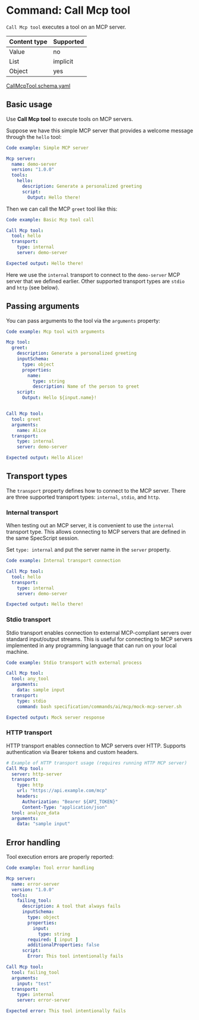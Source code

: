 # Command: Call Mcp tool

`Call Mcp tool` executes a tool on an MCP server.

| Content type | Supported |
|--------------|-----------|
| Value        | no        |
| List         | implicit  |
| Object       | yes       |

[CallMcpTool.schema.yaml](schema/Call%20Mcp%20tool.schema.yaml)

## Basic usage

Use **Call Mcp tool** to execute tools on MCP servers.

Suppose we have this simple MCP server that provides a welcome message through the  `hello` tool:

```yaml specscript
Code example: Simple MCP server

Mcp server:
  name: demo-server
  version: "1.0.0"
  tools:
    hello:
      description: Generate a personalized greeting
      script:
        Output: Hello there!
```

Then we can call the MCP `greet` tool like this:

```yaml specscript
Code example: Basic Mcp tool call

Call Mcp tool:
  tool: hello
  transport:
    type: internal
    server: demo-server

Expected output: Hello there!
```

Here we use the `internal` transport to connect to the `demo-server` MCP server that we defined earlier. Other supported
transport types are `stdio` and `http` (see below).

## Passing arguments

You can pass arguments to the tool via the `arguments` property:

```yaml specscript
Code example: Mcp tool with arguments

Mcp tool:
  greet:
    description: Generate a personalized greeting
    inputSchema:
      type: object
      properties:
        name:
          type: string
          description: Name of the person to greet
    script:
      Output: Hello ${input.name}!


Call Mcp tool:
  tool: greet
  arguments:
    name: Alice
  transport:
    type: internal
    server: demo-server

Expected output: Hello Alice!

```

## Transport types

The `transport` property defines how to connect to the MCP server. There are three supported transport types:
`internal`, `stdio`, and `http`.

### Internal transport

When testing out an MCP server, it is convenient to use the `internal` transport type. This allows connecting to MCP
servers that are defined in the same SpecScript session.

Set `type: internal` and put the server name in the `server` property.

```yaml specscript
Code example: Internal transport connection

Call Mcp tool:
  tool: hello
  transport:
    type: internal
    server: demo-server

Expected output: Hello there!
```

### Stdio transport

Stdio transport enables connection to external MCP-compliant servers over standard input/output streams. This is useful
for connecting to MCP servers implemented in any programming language that can run on your local machine.

```yaml specscript
Code example: Stdio transport with external process

Call Mcp tool:
  tool: any_tool
  arguments:
    data: sample input
  transport:
    type: stdio
    command: bash specification/commands/ai/mcp/mock-mcp-server.sh

Expected output: Mock server response
```

### HTTP transport

HTTP transport enables connection to MCP servers over HTTP. Supports authentication via Bearer tokens and custom
headers.

```yaml
# Example of HTTP transport usage (requires running HTTP MCP server)
Call Mcp tool:
  server: http-server
  transport:
    type: http
    url: "https://api.example.com/mcp"
    headers:
      Authorization: "Bearer ${API_TOKEN}"
      Content-Type: "application/json"
  tool: analyze_data
  arguments:
    data: "sample input"
```

## Error handling

Tool execution errors are properly reported:

```yaml specscript
Code example: Tool error handling

Mcp server:
  name: error-server
  version: "1.0.0"
  tools:
    failing_tool:
      description: A tool that always fails
      inputSchema:
        type: object
        properties:
          input:
            type: string
        required: [ input ]
        additionalProperties: false
      script:
        Error: This tool intentionally fails

Call Mcp tool:
  tool: failing_tool
  arguments:
    input: "test"
  transport:
    type: internal
    server: error-server

Expected error: This tool intentionally fails
```

<!-- yaml specscript
Mcp server:
  name: demo-server
  version: "1.0.0"
  stop: true

Mcp server:
  name: error-server
  version: "1.0.0"
  stop: true
-->